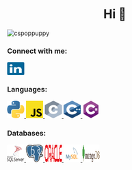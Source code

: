 <h1 align="center">Hi 👋</h1>

<p align="left"> <img src="https://komarev.com/ghpvc/?username=cspoppuppy&label=Profile%20views&color=0e75b6&style=flat" alt="cspoppuppy" /> </p>

<h3 align="left">Connect with me:</h3>
<p align="left">
<a href="https://www.linkedin.com/in/sha-cheng-a3080329/" target="blank"><img align="center" src="/icons/linkedin-icon-2.svg" alt="Linkedin" height="30" width="40" /></a>
</p>

<h3 align="left">Languages:</h3>
<p align="left"> <a href="https://www.python.org" target="_blank"> <img src="/icons/python.svg" alt="Python" width="40" height="40"/> </a> <a href="https://developer.mozilla.org/en-US/docs/Web/JavaScript" target="_blank"> <img src="/icons/javascript.svg" alt="JavaScript" width="40" height="40"/> </a> <a href="https://www.cprogramming.com/" target="_blank"> <img src="/icons/c.svg" alt="C" width="40" height="40"/> </a> <a href="https://www.w3schools.com/cpp/" target="_blank"> <img src="/icons/cpp.svg" alt="C++" width="40" height="40"/> </a> <a href="https://www.w3schools.com/cs/" target="_blank"> <img src="/icons/csharp.svg" alt="C#" width="40" height="40"/> </a> </p>

<h3 align="left">Databases:</h3>
<p align="left"> <a href="https://www.microsoft.com/en-us/sql-server" target="_blank"> <img src="/icons/microsoft-sql-server.svg" alt="SQL Server" width="40" height="40"/> </a> <a href="https://www.postgresql.org" target="_blank"> <img src="/icons/postgresql.svg" alt="PostgreSQL" width="40" height="40"/> </a> <a href="https://www.oracle.com/" target="_blank"> <img src="/icons/oracle.svg" alt="Oracle" width="40" height="40"/> </a> <a href="https://www.mysql.com/" target="_blank"> <img src="/icons/mysql.svg" alt="MySQL" width="40" height="40"/> </a> <a href="https://www.mongodb.com/" target="_blank"> <img src="/icons/mongodb.svg" alt="MongoDB" width="40" height="40"/> </a></p>